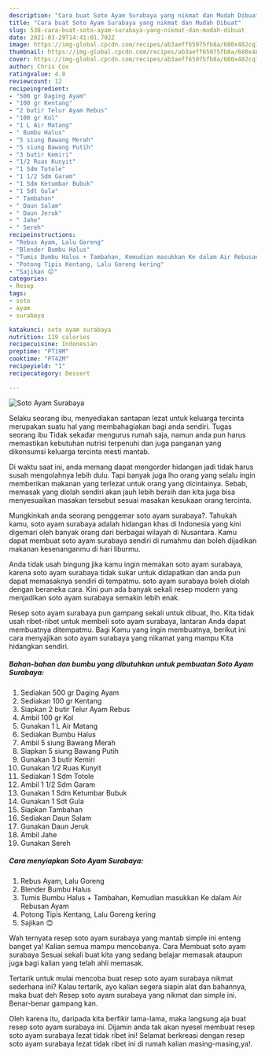 ```yaml
---
description: "Cara buat Soto Ayam Surabaya yang nikmat dan Mudah Dibuat"
title: "Cara buat Soto Ayam Surabaya yang nikmat dan Mudah Dibuat"
slug: 538-cara-buat-soto-ayam-surabaya-yang-nikmat-dan-mudah-dibuat
date: 2021-03-29T14:41:01.792Z
image: https://img-global.cpcdn.com/recipes/ab3aeff65975fb8a/680x482cq70/soto-ayam-surabaya-foto-resep-utama.jpg
thumbnail: https://img-global.cpcdn.com/recipes/ab3aeff65975fb8a/680x482cq70/soto-ayam-surabaya-foto-resep-utama.jpg
cover: https://img-global.cpcdn.com/recipes/ab3aeff65975fb8a/680x482cq70/soto-ayam-surabaya-foto-resep-utama.jpg
author: Chris Cox
ratingvalue: 4.8
reviewcount: 12
recipeingredient:
- "500 gr Daging Ayam"
- "100 gr Kentang"
- "2 butir Telur Ayam Rebus"
- "100 gr Kol"
- "1 L Air Matang"
- " Bumbu Halus"
- "5 siung Bawang Merah"
- "5 siung Bawang Putih"
- "3 butir Kemiri"
- "1/2 Ruas Kunyit"
- "1 Sdm Totole"
- "1 1/2 Sdm Garam"
- "1 Sdm Ketumbar Bubuk"
- "1 Sdt Gula"
- " Tambahan"
- " Daun Salam"
- " Daun Jeruk"
- " Jahe"
- " Sereh"
recipeinstructions:
- "Rebus Ayam, Lalu Goreng"
- "Blender Bumbu Halus"
- "Tumis Bumbu Halus + Tambahan, Kemudian masukkan Ke dalam Air Rebusan Ayam"
- "Potong Tipis Kentang, Lalu Goreng kering"
- "Sajikan 😊"
categories:
- Resep
tags:
- soto
- ayam
- surabaya

katakunci: soto ayam surabaya 
nutrition: 119 calories
recipecuisine: Indonesian
preptime: "PT19M"
cooktime: "PT42M"
recipeyield: "1"
recipecategory: Dessert

---
```



![Soto Ayam Surabaya](https://img-global.cpcdn.com/recipes/ab3aeff65975fb8a/680x482cq70/soto-ayam-surabaya-foto-resep-utama.jpg)

Selaku seorang ibu, menyediakan santapan lezat untuk keluarga tercinta merupakan suatu hal yang membahagiakan bagi anda sendiri. Tugas seorang ibu Tidak sekadar mengurus rumah saja, namun anda pun harus memastikan kebutuhan nutrisi terpenuhi dan juga panganan yang dikonsumsi keluarga tercinta mesti mantab.

Di waktu  saat ini, anda memang dapat mengorder hidangan jadi tidak harus susah mengolahnya lebih dulu. Tapi banyak juga lho orang yang selalu ingin memberikan makanan yang terlezat untuk orang yang dicintainya. Sebab, memasak yang diolah sendiri akan jauh lebih bersih dan kita juga bisa menyesuaikan masakan tersebut sesuai masakan kesukaan orang tercinta. 



Mungkinkah anda seorang penggemar soto ayam surabaya?. Tahukah kamu, soto ayam surabaya adalah hidangan khas di Indonesia yang kini digemari oleh banyak orang dari berbagai wilayah di Nusantara. Kamu dapat membuat soto ayam surabaya sendiri di rumahmu dan boleh dijadikan makanan kesenanganmu di hari liburmu.

Anda tidak usah bingung jika kamu ingin memakan soto ayam surabaya, karena soto ayam surabaya tidak sukar untuk didapatkan dan anda pun dapat memasaknya sendiri di tempatmu. soto ayam surabaya boleh diolah dengan beraneka cara. Kini pun ada banyak sekali resep modern yang menjadikan soto ayam surabaya semakin lebih enak.

Resep soto ayam surabaya pun gampang sekali untuk dibuat, lho. Kita tidak usah ribet-ribet untuk membeli soto ayam surabaya, lantaran Anda dapat membuatnya ditempatmu. Bagi Kamu yang ingin membuatnya, berikut ini cara menyajikan soto ayam surabaya yang nikamat yang mampu Kita hidangkan sendiri.

<!--inarticleads1-->

##### Bahan-bahan dan bumbu yang dibutuhkan untuk pembuatan Soto Ayam Surabaya:

1. Sediakan 500 gr Daging Ayam
1. Sediakan 100 gr Kentang
1. Siapkan 2 butir Telur Ayam Rebus
1. Ambil 100 gr Kol
1. Gunakan 1 L Air Matang
1. Sediakan  Bumbu Halus
1. Ambil 5 siung Bawang Merah
1. Siapkan 5 siung Bawang Putih
1. Gunakan 3 butir Kemiri
1. Gunakan 1/2 Ruas Kunyit
1. Sediakan 1 Sdm Totole
1. Ambil 1 1/2 Sdm Garam
1. Gunakan 1 Sdm Ketumbar Bubuk
1. Gunakan 1 Sdt Gula
1. Siapkan  Tambahan
1. Sediakan  Daun Salam
1. Gunakan  Daun Jeruk
1. Ambil  Jahe
1. Gunakan  Sereh




<!--inarticleads2-->

##### Cara menyiapkan Soto Ayam Surabaya:

1. Rebus Ayam, Lalu Goreng
1. Blender Bumbu Halus
1. Tumis Bumbu Halus + Tambahan, Kemudian masukkan Ke dalam Air Rebusan Ayam
1. Potong Tipis Kentang, Lalu Goreng kering
1. Sajikan 😊




Wah ternyata resep soto ayam surabaya yang mantab simple ini enteng banget ya! Kalian semua mampu mencobanya. Cara Membuat soto ayam surabaya Sesuai sekali buat kita yang sedang belajar memasak ataupun juga bagi kalian yang telah ahli memasak.

Tertarik untuk mulai mencoba buat resep soto ayam surabaya nikmat sederhana ini? Kalau tertarik, ayo kalian segera siapin alat dan bahannya, maka buat deh Resep soto ayam surabaya yang nikmat dan simple ini. Benar-benar gampang kan. 

Oleh karena itu, daripada kita berfikir lama-lama, maka langsung aja buat resep soto ayam surabaya ini. Dijamin anda tak akan nyesel membuat resep soto ayam surabaya lezat tidak ribet ini! Selamat berkreasi dengan resep soto ayam surabaya lezat tidak ribet ini di rumah kalian masing-masing,ya!.

